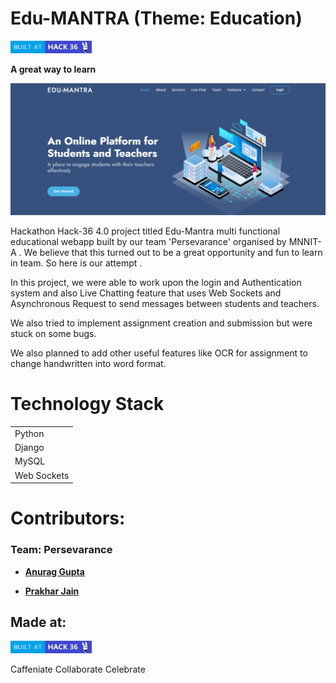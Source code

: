 # Edu-MANTRA (Theme: Education)

<a href="https://hack36.com"><img src="images/Made-at-Hack-36.png" width="130" height ="20" title="hover text"></a>

**A great way to learn**

![Front Page](images/front.png)

Hackathon Hack-36 4.0 project titled Edu-Mantra multi functional educational webapp built by our team 'Persevarance' organised by MNNIT-A . We believe that this turned out to be a great opportunity and fun to learn in team.  So here is our attempt .

In this project, we were able to work upon the login and Authentication system and also Live Chatting feature that uses Web Sockets and Asynchronous Request to send messages between students and teachers.

We also tried to implement assignment creation and submission but were stuck on some bugs.  

We also planned to add other useful features like OCR for assignment to change handwritten into word format.

  
# Technology Stack  
|                       |   
| --------------------  |
| Python                | 
| Django                |    
| MySQL                 | 
| Web Sockets           | 



# Contributors:

### Team: Persevarance

- **[Anurag Gupta](https://github.com/AnuragGupta806)**

- **[Prakhar Jain](https://github.com/prakharjn12)**


## Made at:
<a href="https://hack36.com"><img src="images/Made-at-Hack-36.png" width="130" height ="20" title="hover text"></a>

Caffeniate  Collaborate     Celebrate
        
